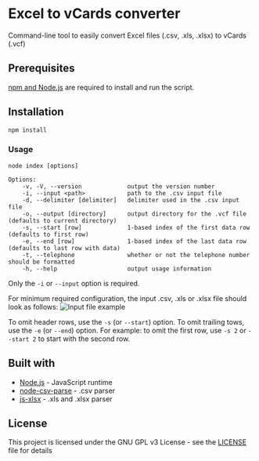 # Excel to vCards converter

Command-line tool to easily convert Excel files (.csv, .xls, .xlsx) to vCards (.vcf)

## Prerequisites

[npm and Node.js](https://nodejs.org/en/) are required to install and run the script.

## Installation

```
npm install
```

### Usage

```
node index [options]

Options:
    -v, -V, --version             output the version number
    -i, --input <path>            path to the .csv input file
    -d, --delimiter [delimiter]   delimiter used in the .csv input file
    -o, --output [directory]      output directory for the .vcf file (defaults to current directory)
    -s, --start [row]             1-based index of the first data row (defaults to first row)
    -e, --end [row]               1-based index of the last data row (defaults to last row with data)
    -t, --telephone               whether or not the telephone number should be formatted
    -h, --help                    output usage information
```

Only the `-i` or `--input` option is required.

For minimum required configuration, the input .csv, .xls or .xlsx file should look as follows:
![Input file example](/../screenshots/screenshots/sample-input.png?raw=true)

To omit header rows, use the `-s` (or `--start`) option.
To omit trailing tows, use the `-e` (or `--end`) option.
For example: to omit the first row, use `-s 2` or `--start 2` to start with the second row.

## Built with

* [Node.js](https://nodejs.org/en/) - JavaScript runtime
* [node-csv-parse](https://github.com/adaltas/node-csv-parse) - .csv parser
* [js-xlsx](https://github.com/sheetjs/js-xlsx) - .xls and .xlsx parser

## License

This project is licensed under the GNU GPL v3 License - see the [LICENSE](LICENSE) file for details
